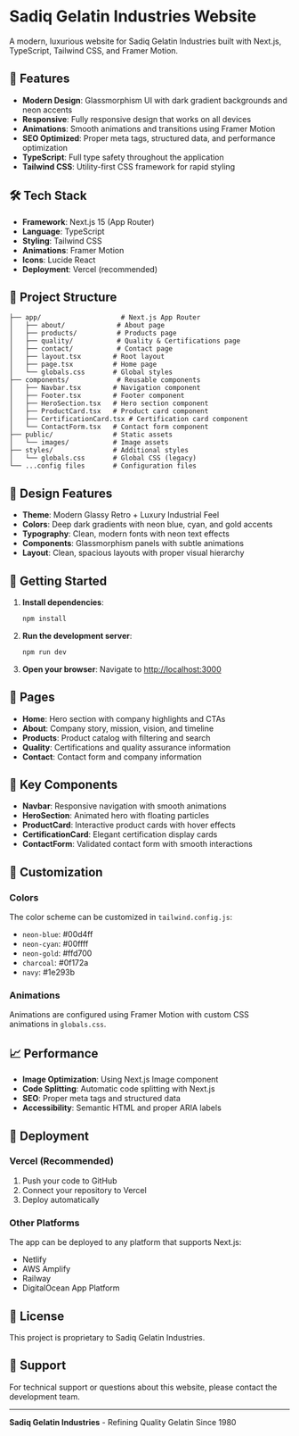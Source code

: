 # Sadiq Gelatin Industries Website

A modern, luxurious website for Sadiq Gelatin Industries built with Next.js, TypeScript, Tailwind CSS, and Framer Motion.

## 🚀 Features

- **Modern Design**: Glassmorphism UI with dark gradient backgrounds and neon accents
- **Responsive**: Fully responsive design that works on all devices
- **Animations**: Smooth animations and transitions using Framer Motion
- **SEO Optimized**: Proper meta tags, structured data, and performance optimization
- **TypeScript**: Full type safety throughout the application
- **Tailwind CSS**: Utility-first CSS framework for rapid styling

## 🛠️ Tech Stack

- **Framework**: Next.js 15 (App Router)
- **Language**: TypeScript
- **Styling**: Tailwind CSS
- **Animations**: Framer Motion
- **Icons**: Lucide React
- **Deployment**: Vercel (recommended)

## 📁 Project Structure

```
├── app/                    # Next.js App Router
│   ├── about/             # About page
│   ├── products/          # Products page
│   ├── quality/           # Quality & Certifications page
│   ├── contact/           # Contact page
│   ├── layout.tsx        # Root layout
│   ├── page.tsx          # Home page
│   └── globals.css       # Global styles
├── components/            # Reusable components
│   ├── Navbar.tsx        # Navigation component
│   ├── Footer.tsx        # Footer component
│   ├── HeroSection.tsx   # Hero section component
│   ├── ProductCard.tsx   # Product card component
│   ├── CertificationCard.tsx # Certification card component
│   └── ContactForm.tsx   # Contact form component
├── public/               # Static assets
│   └── images/           # Image assets
├── styles/               # Additional styles
│   └── globals.css       # Global CSS (legacy)
└── ...config files       # Configuration files
```

## 🎨 Design Features

- **Theme**: Modern Glassy Retro + Luxury Industrial Feel
- **Colors**: Deep dark gradients with neon blue, cyan, and gold accents
- **Typography**: Clean, modern fonts with neon text effects
- **Components**: Glassmorphism panels with subtle animations
- **Layout**: Clean, spacious layouts with proper visual hierarchy

## 🚀 Getting Started

1. **Install dependencies**:
   ```bash
   npm install
   ```

2. **Run the development server**:
   ```bash
   npm run dev
   ```

3. **Open your browser**:
   Navigate to [http://localhost:3000](http://localhost:3000)

## 📱 Pages

- **Home**: Hero section with company highlights and CTAs
- **About**: Company story, mission, vision, and timeline
- **Products**: Product catalog with filtering and search
- **Quality**: Certifications and quality assurance information
- **Contact**: Contact form and company information

## 🎯 Key Components

- **Navbar**: Responsive navigation with smooth animations
- **HeroSection**: Animated hero with floating particles
- **ProductCard**: Interactive product cards with hover effects
- **CertificationCard**: Elegant certification display cards
- **ContactForm**: Validated contact form with smooth interactions

## 🔧 Customization

### Colors
The color scheme can be customized in `tailwind.config.js`:
- `neon-blue`: #00d4ff
- `neon-cyan`: #00ffff
- `neon-gold`: #ffd700
- `charcoal`: #0f172a
- `navy`: #1e293b

### Animations
Animations are configured using Framer Motion with custom CSS animations in `globals.css`.

## 📈 Performance

- **Image Optimization**: Using Next.js Image component
- **Code Splitting**: Automatic code splitting with Next.js
- **SEO**: Proper meta tags and structured data
- **Accessibility**: Semantic HTML and proper ARIA labels

## 🚀 Deployment

### Vercel (Recommended)
1. Push your code to GitHub
2. Connect your repository to Vercel
3. Deploy automatically

### Other Platforms
The app can be deployed to any platform that supports Next.js:
- Netlify
- AWS Amplify
- Railway
- DigitalOcean App Platform

## 📄 License

This project is proprietary to Sadiq Gelatin Industries.

## 🤝 Support

For technical support or questions about this website, please contact the development team.

---

**Sadiq Gelatin Industries** - Refining Quality Gelatin Since 1980
